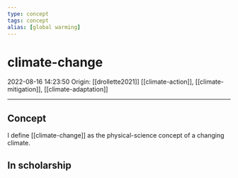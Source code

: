 ```yaml
---
type: concept
tags: concept
alias: [global warming]
---
```


# climate-change

2022-08-16 14:23:50
Origin: [[drollette2021]]
[[climate-action]], [[climate-mitigation]], [[climate-adaptation]]

---

## Concept

I define [[climate-change]] as the physical-science concept of a changing climate.

## In scholarship
